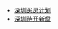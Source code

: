 
+ [深圳买房计划](https://docs.qq.com/doc/DSHRGVXpOSklFRWFl?u=87d6276b5b734cb19ac279013325c1cd)
+ [深圳待开新盘](https://docs.qq.com/sheet/DVVFiVWlvdGp6Q1J1?u=87d6276b5b734cb19ac279013325c1cd&tab=BB08J2)